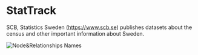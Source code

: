 # StatTrack
SCB, Statistics Sweden (https://www.scb.se) publishes datasets about the census and other important information about Sweden.

![Node&Relationships Names](https://github.com/alexhasan99/StatTrack/assets/121833434/fc87d64b-9615-4e5d-bb8a-b25c4328b7d2)
